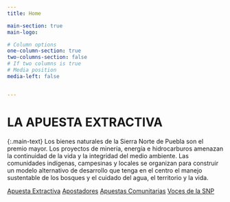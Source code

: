 ```yaml
---
title: Home

main-section: true
main-logo:

# Column options
one-column-section: true
two-columns-section: false
# If two columns is true
# Media position
media-left: false


---
```

# LA APUESTA EXTRACTIVA

{:.main-text}
Los bienes naturales de la Sierra Norte de Puebla son el premio mayor. Los proyectos de minería, energía e hidrocarburos amenazan la continuidad de la vida y la integridad del medio ambiente. Las comunidades indígenas, campesinas y locales se organizan para construir un modelo alternativo de desarrollo que tenga en el centro el manejo sustentable de los bosques y el cuidado del agua, el territorio y la vida.

[Apuesta Extractiva](/extractivos/extractivismo-en-la-snp/)
[Apostadores](/extractivos/dueñas-de-la-sierra/)
[Apuestas Comunitarias](/extractivos/alternativas-comunitarias/)
[Voces de la SNP](/extractivos/la-defensa-de-la-snp/)


